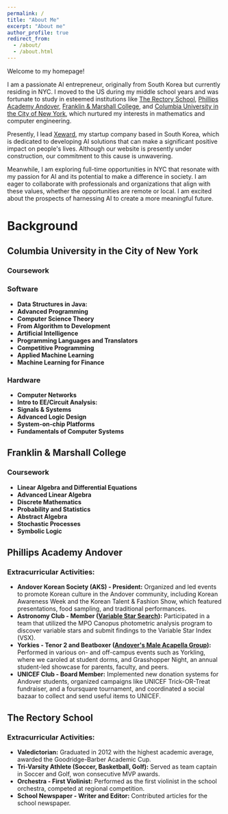```yaml
---
permalink: /
title: "About Me"
excerpt: "About me"
author_profile: true
redirect_from: 
  - /about/
  - /about.html
---
```


<div class="about-page-aboutme">
  <p>Welcome to my homepage!</p>
  <p>I am a passionate AI entrepreneur, originally from South Korea but currently residing in NYC. I moved to the US during my middle school years and was fortunate to study in esteemed institutions like <a href="https://www.rectoryschool.org/">The Rectory School</a>, <a href="https://www.andover.edu/">Phillips Academy Andover</a>, <a href="https://www.fandm.edu/">Franklin & Marshall College</a>, and <a href="https://www.columbia.edu/">Columbia University in the City of New York</a>, which nurtured my interests in mathematics and computer engineering.</p>

  <p>Presently, I lead <a href="https://www.xeward.co.kr/">Xeward</a>, my startup company based in South Korea, which is dedicated to developing AI solutions that can make a significant positive impact on people's lives. Although our website is presently under construction, our commitment to this cause is unwavering.</p>

  <p>Meanwhile, I am exploring full-time opportunities in NYC that resonate with my passion for AI and its potential to make a difference in society. I am eager to collaborate with professionals and organizations that align with these values, whether the opportunities are remote or local. I am excited about the prospects of harnessing AI to create a more meaningful future.</p>
</div>

Background
======

<div class="about-page-background">
    <h2>Columbia University in the City of New York</h2>
<h3>Coursework</h3>
<h3>Software</h3>
<ul>
  <li><strong>Data Structures in Java:</strong></li>
  <li><strong>Advanced Programming</strong></li>
  <li><strong>Computer Science Theory</strong></li>
  <li><strong>From Algorithm to Development</strong>
    <!-- <ul>
      <li>Final Group Project | <a href="https://github.com/JasonHJJin/algorithm_to_dev/tree/main/FinalProject">Sudoku Solver</a>; Solved Project Euler #96 Sudoku problem in Java with various optimizations such as using BufferedReader over Scanner, byte arrays instead of character arrays, bit shifting, and more with JProfiler monitoring; In addition, we hardcoded the Sudoku puzzle visually in terminal using Unicode character sequences in Java</li>
    </ul> -->
  </li>
  <li><strong>Artificial Intelligence</strong></li>
  <li><strong>Programming Languages and Translators</strong></li>
  <li><strong>Competitive Programming</strong></li>
  <li><strong>Applied Machine Learning</strong></li>
  <li><strong>Machine Learning for Finance</strong></li>
</ul>
<h3>Hardware</h3>
<ul>
  <li><strong>Computer Networks</strong>
    <!-- <ul>
      <li>Set up my own virtual machine instance using Google Cloud and implemented adaptive bitrate selection in an HTTP proxy using the ABR algorithm</li>
      <li>Streamed the highest quality encoding that the connection can handle with videos served from Apache server</li>
      <li>Configured OSPF, iBGP, eBGP routing protocols and implemented various BGP policies utilizing FRRouting Software Suite</li>
    </ul> -->
  </li>
  <li><strong>Intro to EE/Circuit Analysis:</strong>
    <!-- <ul>
      <li>Built a phaser, a signal processor intended for an electric guitar with an all-pass filter with variable MOSFET resistors</li>
      <li>Built a speaker driver using LM741 op-amp and discrete transistors from the basis of a buffered unity gain circuit</li>
      <li>Built rock paper scissors game on a circuit board using CMOS Quad XOR gates, pull-down resistors, and 5V Arduino</li>
    </ul> -->
  </li>
  <li><strong>Signals & Systems</strong></li>
  <li><strong>Advanced Logic Design</strong></li>
  <li><strong>System-on-chip Platforms</strong></li>
  <li><strong>Fundamentals of Computer Systems</strong></li>
</ul>
<h2>Franklin & Marshall College</h2>
<h3>Coursework</h3>
<ul>
  <li><strong>Linear Algebra and Differential Equations</strong></li>
  <li><strong>Advanced Linear Algebra</strong></li>
  <li><strong>Discrete Mathematics</strong></li>
  <li><strong>Probability and Statistics</strong></li>
  <li><strong>Abstract Algebra</strong></li>
  <li><strong>Stochastic Processes</strong></li>
  <li><strong>Symbolic Logic</strong></li>
</ul>
    <h2>Phillips Academy Andover</h2>
<h3>Extracurricular Activities:</h3>
<ul>
  <li><strong>Andover Korean Society (AKS) - President:</strong> Organized and led events to promote Korean culture in the Andover community, including Korean Awareness Week and the Korean Talent & Fashion Show, which featured presentations, food sampling, and traditional performances.</li>
  <li><strong>Astronomy Club - Member (<a href="https://github.com/JasonHJJin/Astronomy">Variable Star Search</a>):</strong> Participated in a team that utilized the MPO Canopus photometric analysis program to discover variable stars and submit findings to the Variable Star Index (VSX).</li>
  <li><strong>Yorkies - Tenor 2 and Beatboxer (<a href="https://www.youtube.com/@AndoverTheYorkies">Andover's Male Acapella Group</a>):</strong> Performed in various on- and off-campus events such as Yorkling, where we caroled at student dorms, and Grasshopper Night, an annual student-led showcase for parents, faculty, and peers.</li>
  <li><strong>UNICEF Club - Board Member:</strong> Implemented new donation systems for Andover students, organized campaigns like UNICEF Trick-OR-Treat fundraiser, and a foursquare tournament, and coordinated a social bazaar to collect and send useful items to UNICEF.</li>
</ul>
<h2>The Rectory School</h2>
<h3>Extracurricular Activities:</h3>
<ul>
  <li><strong>Valedictorian:</strong> Graduated in 2012 with the highest academic average, awarded the Goodridge-Barber Academic Cup.</li>
  <li><strong>Tri-Varsity Athlete (Soccer, Basketball, Golf):</strong> Served as team captain in Soccer and Golf, won consecutive MVP awards.</li>
  <li><strong>Orchestra - First Violinist:</strong> Performed as the first violinist in the school orchestra, competed at regional competition.</li>
  <li><strong>School Newspaper - Writer and Editor:</strong> Contributed articles for the school newspaper.</li>
</ul>
  </div>